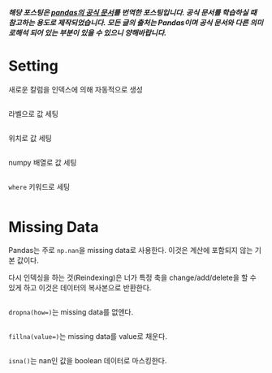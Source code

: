 ##### 해당 포스팅은 [pandas의 공식 문서](https://pandas.pydata.org/docs)를 번역한 포스팅입니다. 공식 문서를 학습하실 때 참고하는 용도로 제작되었습니다. 모든 글의 출처는 Pandas이며 공식 문서와 다른 의미로해석 되어 있는 부분이 있을 수 있으니 양해바랍니다.

# Setting

새로운 칼럼을 인덱스에 의해 자동적으로 생성

```
```

라벨으로 값 세팅

```
```

위치로 값 세팅
```
```

numpy 배열로 값 세팅

```

```

`where` 키워드로 세팅

```
```

# Missing Data
Pandas는 주로 `np.nan`을 missing data로 사용한다. 이것은 계산에 포함되지 않는 기본 값이다.

다시 인덱싱을 하는 것(Reindexing)은 너가 특정 축을 change/add/delete을 할 수 있게 하고 이것은 데이터의 복사본으로 반환한다.

```
```

`dropna(how=)`는 missing data를 없앤다.
```
```

`fillna(value=)`는 missing data를 value로 채운다.

```
```
`isna()`는 nan인 값을 boolean 데이터로 마스킹한다.
```
```